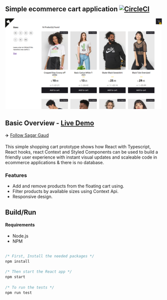 ## Simple ecommerce cart application [![CircleCI](https://circleci.com/gh/jeffersonRibeiro/react-shopping-cart.svg?style=svg)](https://app.circleci.com/pipelines/github/SAGARGAUD01/shopping-cart)

<p align="center">

  <img src="./readme-banner.png">
</p>

## Basic Overview - [Live Demo](https://shopping-cart-9b1a1.firebaseapp.com/)


✈️ [Follow Sagar Gaud](https://www.linkedin.com/in/sagargaud332/)

This simple shopping cart prototype shows how React with Typescript, React hooks, react Context and Styled Components can be used to build a friendly user experience with instant visual updates and scaleable code in ecommerce applications & there is no database.

### Features

- Add and remove products from the floating cart using.
- Filter products by available sizes using Context Api.
- Responsive design.

<!--
## Getting started

Try playing with the code on CodeSandbox :)

[![Edit app](https://codesandbox.io/static/img/play-codesandbox.svg)](https://codesandbox.io/s/74rykw70qq)
 -->

## Build/Run

#### Requirements

- Node.js
- NPM

```javascript

/* First, Install the needed packages */
npm install

/* Then start the React app */
npm start

/* To run the tests */
npm run test

```

<br/>
<br/> 
